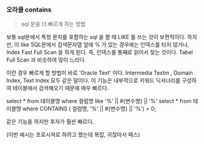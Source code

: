 ### 오라클 contains

> sql 문을 더 빠르게 하는 방법

보통 sql문에서 특정 문자를 포함하는 sql 을 짤 때 LIKE 를 쓰는 것이 보편적이다.
하지만, 이 like SQL문에서 검색문자열 앞에 % 가 있는 경우에는 인덱스를 타지 않거나, Index Fast Full Scan 을 하게 된다.
즉, 인덱스를 통째로 읽어서 찾는 것이다. Tabel Full Scan 과 비슷하여 많이 느리다.

이런 경우 빠르게 할 방법이 바로 'Oracle Text' 이다.
Intermedia Textm , Domain Index, Text Index 모두 같은 말이다.
이 기능은 내부적으로 키워드 딕셔너리를 구성하여 테이블에서 검색해오기 때문에 매우 빠르다.

select * from 테이블명 where 컬럼명 like '%' || #{변수명} || '%' 
select * from 테이블명 where CONTAINS ( 컬럼명, '%' || #{변수명} || '%') > 0;
 
같은 기능을 하지만 후자가 훨씬 빠르다.


(이번 예시는 프로시져로 하려고 했는데 복잡, 귀찮아서 패스)